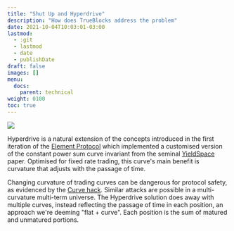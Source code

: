 ```yaml
---
title: "Shut Up and Hyperdrive"
description: "How does TrueBlocks address the problem"
date: 2021-10-04T10:03:01-03:00
lastmod:
  - :git
  - lastmod
  - date
  - publishDate
draft: false
images: []
menu:
  docs:
    parent: technical
weight: 0100
toc: true
---
```


![](https://i.imgur.com/aphOgTj.png)

Hyperdrive is a natural extension of the concepts introduced in the first iteration of the [Element Protocol](https://paper.element.fi/) which implemented a customised version of the constant power sum curve invariant from the seminal [YieldSpace](https://yield.is/YieldSpace.pdf) paper. Optimised for fixed rate trading, this curve's main benefit is curvature that adjusts with the passage of time.

Changing curvature of trading curves can be dangerous for protocol safety, as evidenced by the [Curve hack](https://medium.com/@peter_4205/curve-vulnerability-report-a1d7630140ec). Similar attacks are possible in a multi-curvature multi-term universe. The Hyperdrive solution does away with multiple curves, instead reflecting the passage of time in each position, an approach we're deeming "flat + curve". Each position is the sum of matured and unmatured portions.
